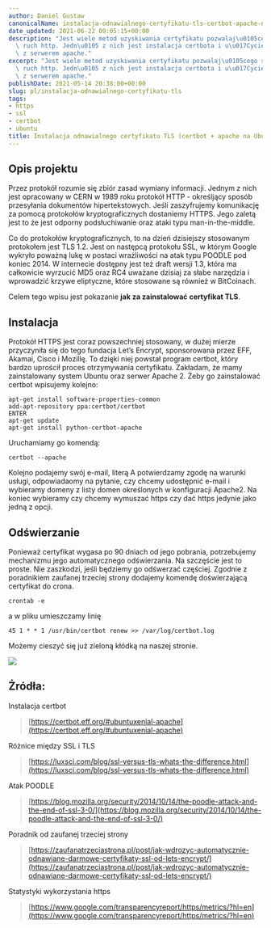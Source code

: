 ```yaml
---
author: Daniel Gustaw
canonicalName: instalacja-odnawialnego-certyfikatu-tls-certbot-apache-na-ubuntu
date_updated: 2021-06-22 09:05:15+00:00
description: "Jest wiele metod uzyskiwania certyfikatu pozwalaj\u0105cego szyfrowa\u0107\
  \ ruch http. Jedn\u0105 z nich jest instalacja certbota i u\u017Cycie go w zestawieniu\
  \ z serwerem apache."
excerpt: "Jest wiele metod uzyskiwania certyfikatu pozwalaj\u0105cego szyfrowa\u0107\
  \ ruch http. Jedn\u0105 z nich jest instalacja certbota i u\u017Cycie go w zestawieniu\
  \ z serwerem apache."
publishDate: 2021-05-14 20:38:00+00:00
slug: pl/instalacja-odnawialnego-certyfikatu-tls
tags:
- https
- ssl
- certbot
- ubuntu
title: Instalacja odnawialnego certyfikatu TLS (certbot + apache na Ubuntu)
---
```



## Opis projektu

Przez protokół rozumie się zbiór zasad wymiany informacji. Jednym z nich jest opracowany w CERN w 1989 roku protokół HTTP - określjący sposób przesyłania dokumentów hipertekstowych. Jeśli zaszyfrujemy komunikację za pomocą protokołów kryptograficznych dostaniemy HTTPS. Jego zaletą jest to że jest odporny podsłuchiwanie oraz ataki typu man-in-the-middle.

Co do protokołów kryptograficznych, to na dzień dzisiejszy stosowanym protokołem jest TLS 1.2. Jest on następcą protokołu SSL, w którym Google wykryło poważną lukę w postaci wrażliwości na atak typu POODLE pod koniec 2014. W internecie dostępny jest też draft wersji 1.3, która ma całkowicie wyrzucić MD5 oraz RC4 uważane dzisiaj za słabe narzędzia i wprowadzić krzywe eliptyczne, które stosowane są również w BitCoinach.

Celem tego wpisu jest pokazanie **jak za zainstalować certyfikat TLS**.

## Instalacja

Protokół HTTPS jest coraz powszechniej stosowany, w dużej mierze przyczyniła się do tego fundacja Let’s Encrypt, sponsorowana przez EFF, Akamai, Cisco i Mozillę. To dzięki niej powstał program certbot, który bardzo uprościł proces otrzymywania certyfikatu. Zakładam, że mamy zainstalowany system Ubuntu oraz serwer Apache 2. Żeby go zainstalować certbot wpisujemy kolejno:

```
apt-get install software-properties-common
add-apt-repository ppa:certbot/certbot
ENTER
apt-get update
apt-get install python-certbot-apache
```

Uruchamiamy go komendą:

```
certbot --apache
```

Kolejno podajemy swój e-mail, literą A potwierdzamy zgodę na warunki usługi, odpowiadaomy na pytanie, czy chcemy udostępnić e-mail i wybieramy domeny z listy domen określonych w konfiguracji Apache2. Na koniec wybieramy czy chcemy wymuszać https czy dać https jedynie jako jedną z opcji.

## Odświerzanie

Ponieważ certyfikat wygasa po 90 dniach od jego pobrania, potrzebujemy mechanizmu jego automatycznego odświerzania. Na szczęście jest to proste. Nie zaszkodzi, jeśli będziemy go odśwerzać częściej. Zgodnie z poradnikiem zaufanej trzeciej strony dodajemy komendę doświerzającą certyfikat do crona.

```
crontab -e
```

a w pliku umieszczamy linię

```
45 1 * * 1 /usr/bin/certbot renew >> /var/log/certbot.log
```

Możemy cieszyć się już zieloną kłódką na naszej stronie.

![](http://i.imgur.com/6LaRspC.png)

## Żródła:

Instalacja certbot

> [https://certbot.eff.org/#ubuntuxenial-apache](https://certbot.eff.org/#ubuntuxenial-apache)

Różnice między SSL i TLS

> [https://luxsci.com/blog/ssl-versus-tls-whats-the-difference.html](https://luxsci.com/blog/ssl-versus-tls-whats-the-difference.html)

Atak POODLE

> [https://blog.mozilla.org/security/2014/10/14/the-poodle-attack-and-the-end-of-ssl-3-0/](https://blog.mozilla.org/security/2014/10/14/the-poodle-attack-and-the-end-of-ssl-3-0/)

Poradnik od zaufanej trzeciej strony

> [https://zaufanatrzeciastrona.pl/post/jak-wdrozyc-automatycznie-odnawiane-darmowe-certyfikaty-ssl-od-lets-encrypt/](https://zaufanatrzeciastrona.pl/post/jak-wdrozyc-automatycznie-odnawiane-darmowe-certyfikaty-ssl-od-lets-encrypt/)

Statystyki wykorzystania https

> [https://www.google.com/transparencyreport/https/metrics/?hl=en](https://www.google.com/transparencyreport/https/metrics/?hl=en)

